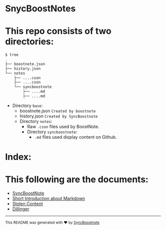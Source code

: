 # SnycBoostNotes
# This repo consists of two directories:
```bash
$ tree
.
├── boostnote.json
├── history.json
└── notes
    ├── ....cson
    ├── ....cson
    └── syncboostnote
        ├── ....md
        ├── ....md
```
- Directory `base`:
  - boostnote.json ``Created by boostnote``
  - history.json ``Created by SyncBoostnote``
  - Directory `notes`:
    - Raw `.cson` files used by BoostNote.
    - Directory `syncboostnote`:
      - `.md` files used display content on Github.

# Index:
# This following are the documents:
- [SyncBoostNote](https://github.com/DumbMachine/SyncBoostNoteExample/blob/master/notes/syncboostnote/SyncBoostNote.md)
- [Short Introduction about Markdown](https://github.com/DumbMachine/SyncBoostNoteExample/blob/master/notes/syncboostnote/Short%20Introduction%20about%20Markdown.md)
- [Stolen Content](https://github.com/DumbMachine/SyncBoostNoteExample/blob/master/notes/syncboostnote/Stolen%20Content.md)
- [Dillinger](https://github.com/DumbMachine/SyncBoostNoteExample/blob/master/notes/syncboostnote/Dillinger.md)

---
<sub>This README was generated with ❤ by [SyncBoostnote](https://github.com/DumbMachine/SyncBoostNote) </sub>